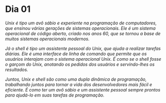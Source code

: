 # Dia 01

_Unix é tipo um avô sábio e experiente na programação de computadores, que ensinou várias gerações de sistemas operacionais. Ele é um sistema operacional de código aberto, criado nos anos 60, que se tornou a base de muitos sistemas operacionais modernos._

_Já o shell é tipo um assistente pessoal do Unix, que ajuda a realizar tarefas diárias. Ele é uma interface de linha de comando que permite que os usuários interajam com o sistema operacional Unix. É como se o shell fosse o garçom do Unix, anotando os pedidos dos usuários e servindo-lhes os resultados._

_Juntos, Unix e shell são como uma dupla dinâmica de programação, trabalhando juntos para tornar a vida dos desenvolvedores mais fácil e eficiente. É como ter um avô sábio e um assistente pessoal sempre prontos para ajudá-lo em suas tarefas de programação._
